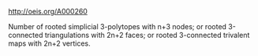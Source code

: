 http://oeis.org/A000260

Number of rooted simplicial 3-polytopes with n+3 nodes; or rooted 3-connected triangulations with 2n+2 faces; or rooted 3-connected trivalent maps with 2n+2 vertices.
